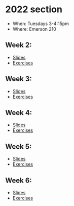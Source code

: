 # 2022 section

- When: Tuesdays 3-4:15pm
- Where: Emerson 210

## Week 2:

- [Slides](https://docs.google.com/presentation/d/1b-r3lScR5tnolyNdkkobpangCVniOR1k_87RcxYaKR0/edit?usp=sharing)
- [Exercises](https://github.com/cjleggett/2022-section/tree/main/section2)


## Week 3:

- [Slides](https://docs.google.com/presentation/d/1e_hXkSMgAf24LKCe5TcD0_IPWLp-KRbUrhIRBf7WATQ/edit?usp=sharing)
- [Exercises](https://github.com/cjleggett/2022-section/tree/main/section3)


## Week 4:

- [Slides](https://docs.google.com/presentation/d/1B4Bzlak8fVEOH-HHgnUWF4rKPcCfvRv0glIMHSbn68U/edit?usp=sharing)
- [Exercises](https://github.com/cjleggett/2022-section/tree/main/section4)


## Week 5:

- [Slides](https://docs.google.com/presentation/d/13qWc_3EMKm_WtAeHzG3bOOjmhaCbeSQbw39QPBJQZ9o/edit?usp=sharing)
- [Exercises](https://github.com/cjleggett/2022-section/tree/main/section5)


## Week 6:

- [Slides](https://docs.google.com/presentation/d/1dDUcNHTeSQqVmS11n9bnqm9827fZt1hQQf4NxWrm3po/edit?usp=sharing)
- [Exercises](https://github.com/cjleggett/2022-section/tree/main/section6)
